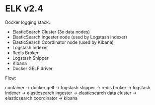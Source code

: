 # ELK v2.4
Docker logging stack: 
 - ElasticSearch Cluster (3x data nodes)
 - ElasticSearch Ingester node (used by Logstash indexer)
 - ElasticSearch Coordinator node (used by Kibana)
 - Logstash Indexer
 - Redis Broker
 - Logstash Shipper
 - Kibana
 - Docker GELF driver

Flow:

container -> docker gelf -> logstash shipper -> redis broker -> logstash indexer -> elasticsearch ingester -> elasticsearch data cluster -> elasticsearch coordinator -> kibana
